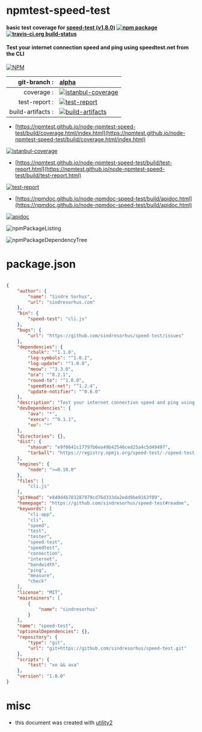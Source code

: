 # npmtest-speed-test

#### basic test coverage for  [speed-test (v1.8.0)](https://github.com/sindresorhus/speed-test#readme)  [![npm package](https://img.shields.io/npm/v/npmtest-speed-test.svg?style=flat-square)](https://www.npmjs.org/package/npmtest-speed-test) [![travis-ci.org build-status](https://api.travis-ci.org/npmtest/node-npmtest-speed-test.svg)](https://travis-ci.org/npmtest/node-npmtest-speed-test)

#### Test your internet connection speed and ping using speedtest.net from the CLI

[![NPM](https://nodei.co/npm/speed-test.png?downloads=true&downloadRank=true&stars=true)](https://www.npmjs.com/package/speed-test)

| git-branch : | [alpha](https://github.com/npmtest/node-npmtest-speed-test/tree/alpha)|
|--:|:--|
| coverage : | [![istanbul-coverage](https://npmtest.github.io/node-npmtest-speed-test/build/coverage.badge.svg)](https://npmtest.github.io/node-npmtest-speed-test/build/coverage.html/index.html)|
| test-report : | [![test-report](https://npmtest.github.io/node-npmtest-speed-test/build/test-report.badge.svg)](https://npmtest.github.io/node-npmtest-speed-test/build/test-report.html)|
| build-artifacts : | [![build-artifacts](https://npmtest.github.io/node-npmtest-speed-test/glyphicons_144_folder_open.png)](https://github.com/npmtest/node-npmtest-speed-test/tree/gh-pages/build)|

- [https://npmtest.github.io/node-npmtest-speed-test/build/coverage.html/index.html](https://npmtest.github.io/node-npmtest-speed-test/build/coverage.html/index.html)

[![istanbul-coverage](https://npmtest.github.io/node-npmtest-speed-test/build/screenCapture.buildCi.browser.%252Ftmp%252Fbuild%252Fcoverage.lib.html.png)](https://npmtest.github.io/node-npmtest-speed-test/build/coverage.html/index.html)

- [https://npmtest.github.io/node-npmtest-speed-test/build/test-report.html](https://npmtest.github.io/node-npmtest-speed-test/build/test-report.html)

[![test-report](https://npmtest.github.io/node-npmtest-speed-test/build/screenCapture.buildCi.browser.%252Ftmp%252Fbuild%252Ftest-report.html.png)](https://npmtest.github.io/node-npmtest-speed-test/build/test-report.html)

- [https://npmdoc.github.io/node-npmdoc-speed-test/build/apidoc.html](https://npmdoc.github.io/node-npmdoc-speed-test/build/apidoc.html)

[![apidoc](https://npmdoc.github.io/node-npmdoc-speed-test/build/screenCapture.buildCi.browser.%252Ftmp%252Fbuild%252Fapidoc.html.png)](https://npmdoc.github.io/node-npmdoc-speed-test/build/apidoc.html)

![npmPackageListing](https://npmtest.github.io/node-npmtest-speed-test/build/screenCapture.npmPackageListing.svg)

![npmPackageDependencyTree](https://npmtest.github.io/node-npmtest-speed-test/build/screenCapture.npmPackageDependencyTree.svg)



# package.json

```json

{
    "author": {
        "name": "Sindre Sorhus",
        "url": "sindresorhus.com"
    },
    "bin": {
        "speed-test": "cli.js"
    },
    "bugs": {
        "url": "https://github.com/sindresorhus/speed-test/issues"
    },
    "dependencies": {
        "chalk": "^1.1.0",
        "log-symbols": "^1.0.2",
        "log-update": "^1.0.0",
        "meow": "^3.3.0",
        "ora": "^0.2.1",
        "round-to": "^1.0.0",
        "speedtest-net": "^1.2.4",
        "update-notifier": "^0.6.0"
    },
    "description": "Test your internet connection speed and ping using speedtest.net from the CLI",
    "devDependencies": {
        "ava": "*",
        "execa": "^0.1.1",
        "xo": "*"
    },
    "directories": {},
    "dist": {
        "shasum": "e9f8641c17797b6ea49b42546ced25a4c5d49497",
        "tarball": "https://registry.npmjs.org/speed-test/-/speed-test-1.8.0.tgz"
    },
    "engines": {
        "node": ">=0.10.0"
    },
    "files": [
        "cli.js"
    ],
    "gitHead": "e849d4b783287979cd76d333da2edd9be9163f09",
    "homepage": "https://github.com/sindresorhus/speed-test#readme",
    "keywords": [
        "cli-app",
        "cli",
        "speed",
        "test",
        "tester",
        "speed-test",
        "speedtest",
        "connection",
        "internet",
        "bandwidth",
        "ping",
        "measure",
        "check"
    ],
    "license": "MIT",
    "maintainers": [
        {
            "name": "sindresorhus"
        }
    ],
    "name": "speed-test",
    "optionalDependencies": {},
    "repository": {
        "type": "git",
        "url": "git+https://github.com/sindresorhus/speed-test.git"
    },
    "scripts": {
        "test": "xo && ava"
    },
    "version": "1.8.0"
}
```



# misc
- this document was created with [utility2](https://github.com/kaizhu256/node-utility2)
